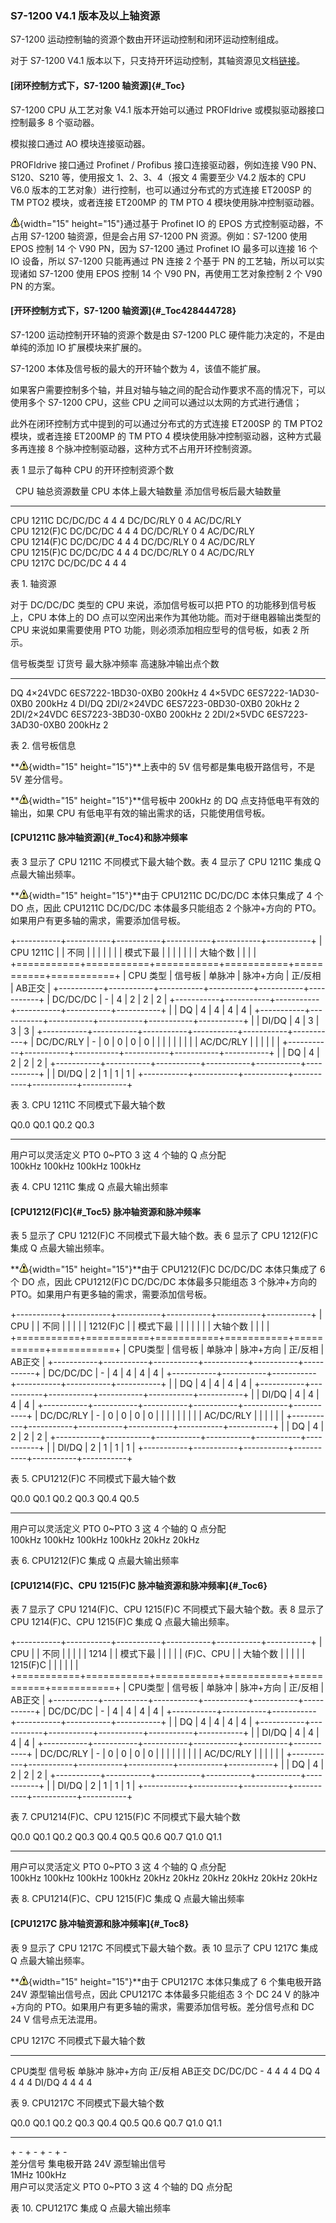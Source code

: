 ### S7-1200 V4.1 版本及以上轴资源

S7-1200 运动控制轴的资源个数由开环运动控制和闭环运动控制组成。

对于 S7-1200 V4.1
版本以下，只支持开环运动控制，其轴资源见文档[链接](10-Resource_Archive.html)。

#### [闭环控制方式下，S7-1200 轴资源]{#_Toc}

S7-1200 CPU 从工艺对象 V4.1 版本开始可以通过 PROFIdrive
或模拟驱动器接口控制最多 8 个驱动器。

模拟接口通过 AO 模块连接驱动器。

PROFIdrive 接口通过 Profinet / Profibus 接口连接驱动器，例如连接 V90
PN、S120、S210 等，使用报文 1、2、3、4（报文 4 需要至少 V4.2 版本的 CPU
V6.0 版本的工艺对象）进行控制，也可以通过分布式的方式连接 ET200SP 的 TM
PTO2 模块，或者连接 ET200MP 的 TM PTO 4 模块使用脉冲控制驱动器。

![](images/4.gif){width="15" height="15"}通过基于 Profinet IO 的 EPOS
方式控制驱动器，不占用 S7-1200 轴资源，但是会占用 S7-1200 PN
资源。例如：S7-1200 使用 EPOS 控制 14 个 V90 PN，因为 S7-1200 通过
Profinet IO 最多可以连接 16 个 IO 设备，所以 S7-1200 只能再通过 PN 连接
2 个基于 PN 的工艺轴，所以可以实现诸如 S7-1200 使用 EPOS 控制 14 个 V90
PN，再使用工艺对象控制 2 个 V90 PN 的方案。

#### [开环控制方式下，S7-1200 轴资源]{#_Toc428444728}

S7-1200 运动控制开环轴的资源个数是由 S7-1200 PLC
硬件能力决定的，不是由单纯的添加 IO 扩展模块来扩展的。

S7-1200 本体及信号板的最大的开环轴个数为 4，该值不能扩展。

如果客户需要控制多个轴，并且对轴与轴之间的配合动作要求不高的情况下，可以使用多个
S7-1200 CPU，这些 CPU 之间可以通过以太网的方式进行通信；

此外在闭环控制方式中提到的可以通过分布式的方式连接 ET200SP 的 TM PTO2
模块，或者连接 ET200MP 的 TM PTO 4
模块使用脉冲控制驱动器，这种方式最多再连接 8
个脉冲控制驱动器，这种方式不占用开环控制资源。

表 1 显示了每种 CPU 的开环控制资源个数

                             CPU 轴总资源数量   CPU 本体上最大轴数量   添加信号板后最大轴数量
  -------------- ----------- ------------------ ---------------------- ------------------------
  CPU 1211C      DC/DC/DC    4                  4                      4
                 DC/DC/RLY                      0                      4
                 AC/DC/RLY                                             
  CPU 1212(F)C   DC/DC/DC    4                  4                      4
                 DC/DC/RLY                      0                      4
                 AC/DC/RLY                                             
  CPU 1214(F)C   DC/DC/DC    4                  4                      4
                 DC/DC/RLY                      0                      4
                 AC/DC/RLY                                             
  CPU 1215(F)C   DC/DC/DC    4                  4                      4
                 DC/DC/RLY                      0                      4
                 AC/DC/RLY                                             
  CPU 1217C      DC/DC/DC    4                  4                      4

表 1. 轴资源

对于 DC/DC/DC 类型的 CPU 来说，添加信号板可以把 PTO
的功能移到信号板上，CPU 本体上的 DO
点可以空闲出来作为其他功能。而对于继电器输出类型的 CPU 来说如果需要使用
PTO 功能，则必须添加相应型号的信号板，如表 2 所示。

  信号板类型                 订货号               最大脉冲频率   高速脉冲输出点个数
  ------------ ------------- -------------------- -------------- --------------------
  DQ           4×24VDC       6ES7222-1BD30-0XB0   200kHz         4
               4×5VDC        6ES7222-1AD30-0XB0   200kHz         4
  DI/DQ        2DI/2×24VDC   6ES7223-0BD30-0XB0   20kHz          2
               2DI/2×24VDC   6ES7223-3BD30-0XB0   200kHz         2
               2DI/2×5VDC    6ES7223-3AD30-0XB0   200kHz         2

表 2. 信号板信息

**![](images/4.gif){width="15" height="15"}**上表中的 5V
信号都是集电极开路信号，不是 5V 差分信号。

**![](images/4.gif){width="15" height="15"}**信号板中 200kHz 的 DQ
点支持低电平有效的输出，如果 CPU
有低电平有效的输出需求的话，只能使用信号板。

#### [CPU1211C 脉冲轴资源]{#_Toc4}和脉冲频率

表 3 显示了 CPU 1211C 不同模式下最大轴个数。表 4 显示了 CPU 1211C 集成 Q
点最大输出频率。

**![](images/4.gif){width="15" height="15"}**由于 CPU1211C DC/DC/DC
本体只集成了 4 个 DO 点，因此 CPU1211C DC/DC/DC 本体最多只能组态 2
个脉冲+方向的 PTO。如果用户有更多轴的需求，需要添加信号板。

+-----------+-----------+-----------+-----------+-----------+-----------+
| CPU 1211C |           | 不同      |           |           |           |
|           |           | 模式下最  |           |           |           |
|           |           | 大轴个数  |           |           |           |
+===========+===========+===========+===========+===========+===========+
| CPU 类型  | 信号板    | 单脉冲    | 脉冲+方向 | 正/反相   | AB正交    |
+-----------+-----------+-----------+-----------+-----------+-----------+
| DC/DC/DC  | \-        | 4         | 2         | 2         | 2         |
+-----------+-----------+-----------+-----------+-----------+-----------+
|           | DQ        | 4         | 4         | 4         | 4         |
+-----------+-----------+-----------+-----------+-----------+-----------+
|           | DI/DQ     | 4         | 3         | 3         | 3         |
+-----------+-----------+-----------+-----------+-----------+-----------+
| DC/DC/RLY | \-        | 0         | 0         | 0         | 0         |
|           |           |           |           |           |           |
| AC/DC/RLY |           |           |           |           |           |
+-----------+-----------+-----------+-----------+-----------+-----------+
|           | DQ        | 4         | 2         | 2         | 2         |
+-----------+-----------+-----------+-----------+-----------+-----------+
|           | DI/DQ     | 2         | 1         | 1         | 1         |
+-----------+-----------+-----------+-----------+-----------+-----------+

表 3. CPU 1211C 不同模式下最大轴个数

  Q0.0                                                 Q0.1     Q0.2     Q0.3
  ---------------------------------------------------- -------- -------- --------
  用户可以灵活定义 PTO 0\~PTO 3 这 4 个轴的 Q 点分配                     
  100kHz                                               100kHz   100kHz   100kHz

表 4. CPU 1211C 集成 Q 点最大输出频率

#### [CPU1212(F)C]{#_Toc5} 脉冲轴资源和脉冲频率

表 5 显示了 CPU 1212(F)C 不同模式下最大轴个数。表 6 显示了 CPU 1212(F)C
集成 Q 点最大输出频率。

**![](images/4.gif){width="15" height="15"}**由于 CPU1212(F)C DC/DC/DC
本体只集成了 6 个 DO 点，因此 CPU1212(F)C DC/DC/DC 本体最多只能组态 3
个脉冲+方向的 PTO。如果用户有更多轴的需求，需要添加信号板。

+-----------+-----------+-----------+-----------+-----------+-----------+
| CPU       |           | 不同      |           |           |           |
| 1212(F)C  |           | 模式下最  |           |           |           |
|           |           | 大轴个数  |           |           |           |
+===========+===========+===========+===========+===========+===========+
| CPU类型   | 信号板    | 单脉冲    | 脉冲+方向 | 正/反相   | AB正交    |
+-----------+-----------+-----------+-----------+-----------+-----------+
| DC/DC/DC  | \-        | 4         | 4         | 4         | 4         |
+-----------+-----------+-----------+-----------+-----------+-----------+
|           | DQ        | 4         | 4         | 4         | 4         |
+-----------+-----------+-----------+-----------+-----------+-----------+
|           | DI/DQ     | 4         | 4         | 4         | 4         |
+-----------+-----------+-----------+-----------+-----------+-----------+
| DC/DC/RLY | \-        | 0         | 0         | 0         | 0         |
|           |           |           |           |           |           |
| AC/DC/RLY |           |           |           |           |           |
+-----------+-----------+-----------+-----------+-----------+-----------+
|           | DQ        | 4         | 2         | 2         | 2         |
+-----------+-----------+-----------+-----------+-----------+-----------+
|           | DI/DQ     | 2         | 1         | 1         | 1         |
+-----------+-----------+-----------+-----------+-----------+-----------+

表 5. CPU1212(F)C 不同模式下最大轴个数

  Q0.0                                                 Q0.1     Q0.2     Q0.3     Q0.4    Q0.5
  ---------------------------------------------------- -------- -------- -------- ------- -------
  用户可以灵活定义 PTO 0\~PTO 3 这 4 个轴的 Q 点分配                                      
  100kHz                                               100kHz   100kHz   100kHz   20kHz   20kHz

表 6. CPU1212(F)C 集成 Q 点最大输出频率

#### [CPU1214(F)C、CPU 1215(F)C 脉冲轴资源和脉冲频率]{#_Toc6}

表 7 显示了 CPU 1214(F)C、CPU 1215(F)C 不同模式下最大轴个数。表 8 显示了
CPU 1214(F)C、CPU 1215(F)C 集成 Q 点最大输出频率。

+-----------+-----------+-----------+-----------+-----------+-----------+
| CPU       |           | 不同      |           |           |           |
| 1214      |           | 模式下最  |           |           |           |
| (F)C、CPU |           | 大轴个数  |           |           |           |
| 1215(F)C  |           |           |           |           |           |
+===========+===========+===========+===========+===========+===========+
| CPU类型   | 信号板    | 单脉冲    | 脉冲+方向 | 正/反相   | AB正交    |
+-----------+-----------+-----------+-----------+-----------+-----------+
| DC/DC/DC  | \-        | 4         | 4         | 4         | 4         |
+-----------+-----------+-----------+-----------+-----------+-----------+
|           | DQ        | 4         | 4         | 4         | 4         |
+-----------+-----------+-----------+-----------+-----------+-----------+
|           | DI/DQ     | 4         | 4         | 4         | 4         |
+-----------+-----------+-----------+-----------+-----------+-----------+
| DC/DC/RLY | \-        | 0         | 0         | 0         | 0         |
|           |           |           |           |           |           |
| AC/DC/RLY |           |           |           |           |           |
+-----------+-----------+-----------+-----------+-----------+-----------+
|           | DQ        | 4         | 2         | 2         | 2         |
+-----------+-----------+-----------+-----------+-----------+-----------+
|           | DI/DQ     | 2         | 1         | 1         | 1         |
+-----------+-----------+-----------+-----------+-----------+-----------+

表 7. CPU1214(F)C、CPU 1215(F)C 不同模式下最大轴个数

  Q0.0                                                 Q0.1     Q0.2     Q0.3     Q0.4    Q0.5    Q0.6    Q0.7    Q1.0    Q1.1
  ---------------------------------------------------- -------- -------- -------- ------- ------- ------- ------- ------- -------
  用户可以灵活定义 PTO 0\~PTO 3 这 4 个轴的 Q 点分配                                                                      
  100kHz                                               100kHz   100kHz   100kHz   20kHz   20kHz   20kHz   20kHz   20kHz   20kHz

表 8. CPU1214(F)C、CPU 1215(F)C 集成 Q 点最大输出频率

#### [CPU1217C 脉冲轴资源和脉冲频率]{#_Toc8}

表 9 显示了 CPU 1217C 不同模式下最大轴个数。表 10 显示了 CPU 1217C 集成
Q 点最大输出频率。

**![](images/4.gif){width="15" height="15"}**由于 CPU1217C 本体只集成了
6 个集电极开路 24V 源型输出信号点，因此 CPU1217C 本体最多只能组态 3 个
DC 24 V 的脉冲+方向的
PTO。如果用户有更多轴的需求，需要添加信号板。差分信号点和 DC 24 V
信号点无法混用。

  CPU 1217C            不同模式下最大轴个数                         
  ----------- -------- ---------------------- ----------- --------- --------
  CPU类型     信号板   单脉冲                 脉冲+方向   正/反相   AB正交
  DC/DC/DC    \-       4                      4           4         4
              DQ       4                      4           4         4
              DI/DQ    4                      4           4         4

表 9. CPU1217C 不同模式下最大轴个数

  Q0.0                                                       Q0.1        Q0.2        Q0.3        Q0.4                          Q0.5   Q0.6   Q0.7   Q1.0   Q1.1
  ----------------------------------------------------- ---- ------ ---- ------ ---- ------ ---- ----------------------------- ------ ------ ------ ------ ------
  \+                                                    \-   \+     \-   \+     \-   \+     \-                                                             
  差分信号                                                                                       集电极开路 24V 源型输出信号                               
  1MHz                                                                                           100kHz                                                    
  用户可以灵活定义 PTO 0\~PTO 3 这 4 个轴的 DQ 点分配                                                                                                      

表 10. CPU1217C 集成 Q 点最大输出频率
